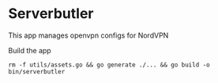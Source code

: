 # Serverbutler

This app manages openvpn configs for NordVPN

Build the app
```
rm -f utils/assets.go && go generate ./... && go build -o bin/serverbutler
```
